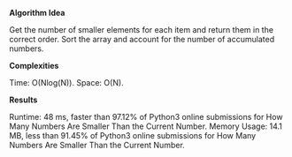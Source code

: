 **Algorithm Idea**

Get the number of smaller elements for each item and 
return them in the correct order. Sort the array and 
account for the number of accumulated numbers.

**Complexities**

Time: O(Nlog(N)).
Space: O(N).

**Results**

Runtime: 48 ms, faster than 97.12% of Python3 online submissions for How Many Numbers Are Smaller Than the Current Number.
Memory Usage: 14.1 MB, less than 91.45% of Python3 online submissions for How Many Numbers Are Smaller Than the Current Number.
